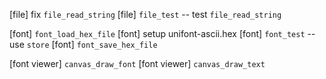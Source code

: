 [file] fix `file_read_string`
[file] `file_test` -- test `file_read_string`

[font] `font_load_hex_file`
[font] setup unifont-ascii.hex
[font] `font_test` -- use `store`
[font] `font_save_hex_file`

[font viewer] `canvas_draw_font`
[font viewer] `canvas_draw_text`
